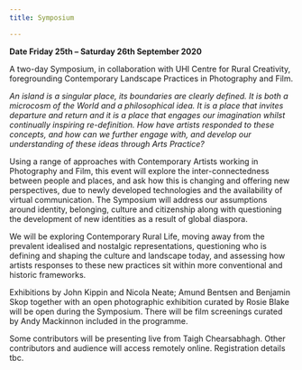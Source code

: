```yaml
---
title: Symposium

---
```

**Date Friday 25th – Saturday 26th September 2020**

A two-day Symposium, in collaboration with UHI Centre for Rural Creativity, foregrounding Contemporary Landscape Practices in Photography and Film.

_An island is a singular place, its boundaries are clearly defined. It is both a microcosm of the World and a philosophical idea. It is a place that invites departure and return and it is a place that engages our imagination whilst continually inspiring re-definition. How have artists responded to these concepts, and how can we further engage with, and develop our understanding of these ideas through Arts Practice?_

Using a range of approaches with Contemporary Artists working in Photography and Film, this event will explore the inter-connectedness between people and places, and ask how this is changing and offering new perspectives, due to newly developed technologies and the availability of virtual communication. The Symposium will address our assumptions around identity, belonging, culture and citizenship along with questioning the development of new identities as a result of global diaspora.

We will be exploring Contemporary Rural Life, moving away from the prevalent idealised and nostalgic representations, questioning who is defining and shaping the culture and landscape today, and assessing how artists responses to these new practices sit within more conventional and historic frameworks.

Exhibitions by John Kippin and Nicola Neate; Amund Bentsen and Benjamin Skop together with an open photographic exhibition curated by Rosie Blake will be open during the Symposium. There will be film screenings curated by Andy Mackinnon included in the programme.

Some contributors will be presenting live from Taigh Chearsabhagh. Other contributors and audience will access remotely online. Registration details tbc.